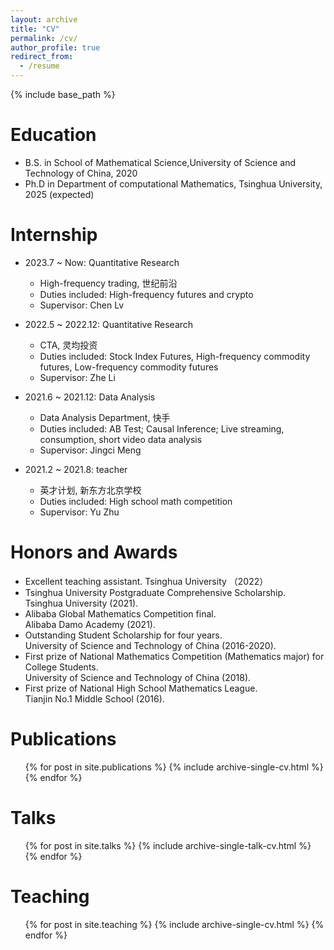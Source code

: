 ```yaml
---
layout: archive
title: "CV"
permalink: /cv/
author_profile: true
redirect_from:
  - /resume
---
```


{% include base_path %}


Education
======
* B.S. in School of Mathematical Science,University of Science and Technology of China, 2020
* Ph.D in Department of computational Mathematics, Tsinghua University, 2025 (expected)

Internship
======
* 2023.7 ~ Now: Quantitative Research
  * High-frequency trading, 世纪前沿
  * Duties included: High-frequency futures and crypto
  * Supervisor: Chen Lv

* 2022.5 ~ 2022.12: Quantitative Research
  * CTA, 灵均投资
  * Duties included: Stock Index Futures, High-frequency commodity futures, Low-frequency commodity futures
  * Supervisor: Zhe Li

* 2021.6 ~ 2021.12: Data Analysis
  * Data Analysis Department, 快手
  * Duties included: AB Test; Causal Inference; Live streaming, consumption, short video data analysis
  * Supervisor: Jingci Meng

* 2021.2 ~ 2021.8: teacher
  * 英才计划, 新东方北京学校
  * Duties included: High school math competition
  * Supervisor: Yu Zhu
  
Honors and Awards
======
* Excellent teaching assistant. Tsinghua University （2022）
* Tsinghua University Postgraduate Comprehensive Scholarship. <br> Tsinghua University (2021).
* Alibaba Global Mathematics Competition final. <br> Alibaba Damo Academy (2021).
* Outstanding Student Scholarship for four years. <br> University of Science and Technology of China (2016-2020).
* First prize of National Mathematics Competition (Mathematics major) for College Students. <br> University of Science and Technology of China (2018).
* First prize of National High School Mathematics League. <br> Tianjin No.1 Middle School (2016).

Publications
======
  <ul>{% for post in site.publications %}
    {% include archive-single-cv.html %}
  {% endfor %}</ul>
  
Talks
======
  <ul>{% for post in site.talks %}
    {% include archive-single-talk-cv.html %}
  {% endfor %}</ul>
  
Teaching
======
  <ul>{% for post in site.teaching %}
    {% include archive-single-cv.html %}
  {% endfor %}</ul>
  
